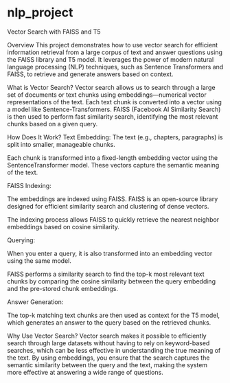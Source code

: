 # nlp_project

Vector Search with FAISS and T5

Overview
This project demonstrates how to use vector search for efficient information retrieval from a large corpus of text and answer questions using the FAISS library and T5 model. It leverages the power of modern natural language processing (NLP) techniques, such as Sentence Transformers and FAISS, to retrieve and generate answers based on context.

What is Vector Search?
Vector search allows us to search through a large set of documents or text chunks using embeddings—numerical vector representations of the text. Each text chunk is converted into a vector using a model like Sentence-Transformers. FAISS (Facebook AI Similarity Search) is then used to perform fast similarity search, identifying the most relevant chunks based on a given query.

How Does It Work?
Text Embedding:
The text (e.g., chapters, paragraphs) is split into smaller, manageable chunks.

Each chunk is transformed into a fixed-length embedding vector using the SentenceTransformer model. These vectors capture the semantic meaning of the text.

FAISS Indexing:

The embeddings are indexed using FAISS. FAISS is an open-source library designed for efficient similarity search and clustering of dense vectors.

The indexing process allows FAISS to quickly retrieve the nearest neighbor embeddings based on cosine similarity.

Querying:

When you enter a query, it is also transformed into an embedding vector using the same model.

FAISS performs a similarity search to find the top-k most relevant text chunks by comparing the cosine similarity between the query embedding and the pre-stored chunk embeddings.

Answer Generation:

The top-k matching text chunks are then used as context for the T5 model, which generates an answer to the query based on the retrieved chunks.

Why Use Vector Search?
Vector search makes it possible to efficiently search through large datasets without having to rely on keyword-based searches, which can be less effective in understanding the true meaning of the text. By using embeddings, you ensure that the search captures the semantic similarity between the query and the text, making the system more effective at answering a wide range of questions.
